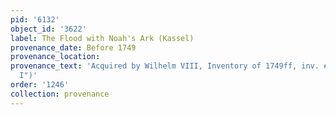 ```yaml
---
pid: '6132'
object_id: '3622'
label: The Flood with Noah's Ark (Kassel)
provenance_date: Before 1749
provenance_location:
provenance_text: 'Acquired by Wilhelm VIII, Inventory of 1749ff, inv. #37 (as "Jan
  I")'
order: '1246'
collection: provenance
---
```

